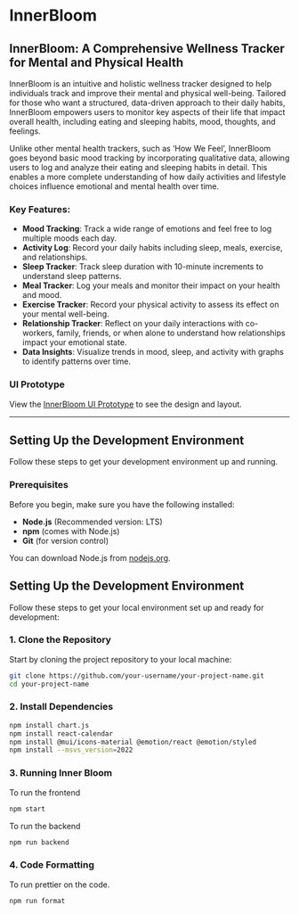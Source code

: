 # InnerBloom

## InnerBloom: A Comprehensive Wellness Tracker for Mental and Physical Health

InnerBloom is an intuitive and holistic wellness tracker designed to help individuals track and improve their mental and physical well-being. Tailored for those who want a structured, data-driven approach to their daily habits, InnerBloom empowers users to monitor key aspects of their life that impact overall health, including eating and sleeping habits, mood, thoughts, and feelings.

Unlike other mental health trackers, such as ‘How We Feel’, InnerBloom goes beyond basic mood tracking by incorporating qualitative data, allowing users to log and analyze their eating and sleeping habits in detail. This enables a more complete understanding of how daily activities and lifestyle choices influence emotional and mental health over time.


### Key Features:
- **Mood Tracking**: Track a wide range of emotions and feel free to log multiple moods each day.
- **Activity Log**: Record your daily habits including sleep, meals, exercise, and relationships.
- **Sleep Tracker**: Track sleep duration with 10-minute increments to understand sleep patterns.
- **Meal Tracker**: Log your meals and monitor their impact on your health and mood.
- **Exercise Tracker**: Record your physical activity to assess its effect on your mental well-being.
- **Relationship Tracker**: Reflect on your daily interactions with co-workers, family, friends, or when alone to understand how relationships impact your emotional state.
- **Data Insights**: Visualize trends in mood, sleep, and activity with graphs to identify patterns over time.

### UI Prototype

View the [InnerBloom UI Prototype](https://www.figma.com/design/i86zDoKPZDMtxl1lAKTZHX/Inner-Bloom-Mockup?node-id=0-1) to see the design and layout.

---

## Setting Up the Development Environment

Follow these steps to get your development environment up and running.

### Prerequisites

Before you begin, make sure you have the following installed:

- **Node.js** (Recommended version: LTS)
- **npm** (comes with Node.js)
- **Git** (for version control)

You can download Node.js from [nodejs.org](https://nodejs.org/).

## Setting Up the Development Environment

Follow these steps to get your local environment set up and ready for development:

### 1. Clone the Repository

Start by cloning the project repository to your local machine:
```bash
git clone https://github.com/your-username/your-project-name.git
cd your-project-name
```

### 2. Install Dependencies
```bash
npm install chart.js
npm install react-calendar
npm install @mui/icons-material @emotion/react @emotion/styled
npm install --msvs_version=2022
```

### 3. Running Inner Bloom
To run the frontend
```bash
npm start
```
To run the backend
```bash
npm run backend
```

### 4. Code Formatting
To run prettier on the code. 
```bash
npm run format
```


